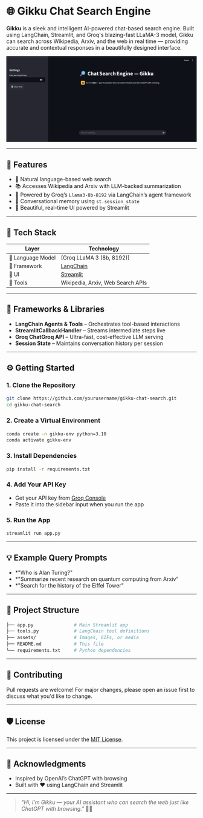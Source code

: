 # 🌐 Gikku Chat Search Engine

**Gikku** is a sleek and intelligent AI-powered chat-based search engine. Built using LangChain, Streamlit, and Groq's blazing-fast LLaMA-3 model, Gikku can search across Wikipedia, Arxiv, and the web in real time — providing accurate and contextual responses in a beautifully designed interface.

![Gikku Screenshot](https://github.com/Harry-231/Gikku-A-search-engine-with-research-capibilites/blob/main/Screenshot%202025-06-17%20191246.png) <!-- Optional: Include a screen recording or UI snapshot -->

---

## 🚀 Features

- 🔎 Natural language-based web search
- 📚 Accesses Wikipedia and Arxiv with LLM-backed summarization
- 🤖 Powered by Groq’s `Llama3-8b-8192` via LangChain’s agent framework
- 💬 Conversational memory using `st.session_state`
- 🌈 Beautiful, real-time UI powered by Streamlit

---

## 🧠 Tech Stack

| Layer        | Technology                         |
|--------------|-------------------------------------|
| 💬 Language Model | [Groq LLaMA 3 (8b, 8192)]           |
| 🧱 Framework     | [LangChain](https://www.langchain.com/) |
| 🎨 UI           | [Streamlit](https://streamlit.io/)        |
| 🔌 Tools        | Wikipedia, Arxiv, Web Search APIs |

---

## 🧰 Frameworks & Libraries

- **LangChain Agents & Tools** – Orchestrates tool-based interactions
- **StreamlitCallbackHandler** – Streams intermediate steps live
- **Groq ChatGroq API** – Ultra-fast, cost-effective LLM serving
- **Session State** – Maintains conversation history per session

---

## ⚙️ Getting Started

### 1. Clone the Repository
```bash
git clone https://github.com/yourusername/gikku-chat-search.git
cd gikku-chat-search
```

### 2. Create a Virtual Environment
```bash
conda create -n gikku-env python=3.10
conda activate gikku-env
```

### 3. Install Dependencies
```bash
pip install -r requirements.txt
```

### 4. Add Your API Key
- Get your API key from [Groq Console](https://console.groq.com/)
- Paste it into the sidebar input when you run the app

### 5. Run the App
```bash
streamlit run app.py
```

---

## 💡 Example Query Prompts
- *"Who is Alan Turing?"
- *"Summarize recent research on quantum computing from Arxiv"
- *"Search for the history of the Eiffel Tower"

---

## 📂 Project Structure
```bash
├── app.py               # Main Streamlit app
├── tools.py             # LangChain tool definitions
├── assets/              # Images, GIFs, or media
├── README.md            # This file
└── requirements.txt     # Python dependencies
```

---

## 🤝 Contributing
Pull requests are welcome! For major changes, please open an issue first to discuss what you'd like to change. 

---

## 🛡 License
This project is licensed under the [MIT License](LICENSE).

---

## 🌟 Acknowledgments
- Inspired by OpenAI’s ChatGPT with browsing
- Built with ❤️ using LangChain and Streamlit

---

> _"Hi, I’m Gikku — your AI assistant who can search the web just like ChatGPT with browsing."_ 🧠💬

